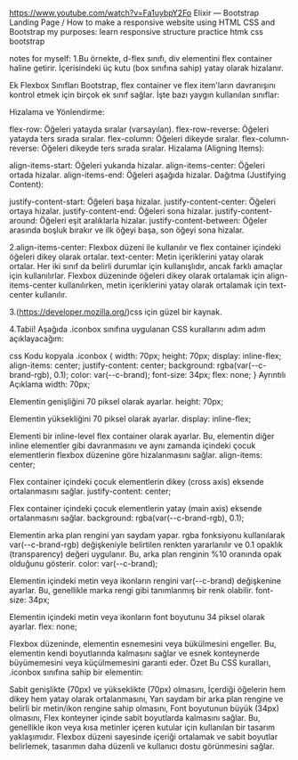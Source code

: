 https://www.youtube.com/watch?v=Fa1uybpY2Fo
Elixir — Bootstrap Landing Page / How to make a responsive website using HTML CSS and Bootstrap
my purposes:
learn responsive structure
practice htmk css bootstrap 

notes for myself:
1.Bu örnekte, d-flex sınıfı, div elementini flex container haline getirir. İçerisindeki üç kutu (box sınıfına sahip) yatay olarak hizalanır.

Ek Flexbox Sınıfları
Bootstrap, flex container ve flex item'ların davranışını kontrol etmek için birçok ek sınıf sağlar. İşte bazı yaygın kullanılan sınıflar:

Hizalama ve Yönlendirme:

flex-row: Öğeleri yatayda sıralar (varsayılan).
flex-row-reverse: Öğeleri yatayda ters sırada sıralar.
flex-column: Öğeleri dikeyde sıralar.
flex-column-reverse: Öğeleri dikeyde ters sırada sıralar.
Hizalama (Aligning Items):

align-items-start: Öğeleri yukarıda hizalar.
align-items-center: Öğeleri ortada hizalar.
align-items-end: Öğeleri aşağıda hizalar.
Dağıtma (Justifying Content):

justify-content-start: Öğeleri başa hizalar.
justify-content-center: Öğeleri ortaya hizalar.
justify-content-end: Öğeleri sona hizalar.
justify-content-around: Öğeleri eşit aralıklarla hizalar.
justify-content-between: Öğeler arasında boşluk bırakır ve ilk öğeyi başa, son öğeyi sona hizalar.

2.align-items-center: Flexbox düzeni ile kullanılır ve flex container içindeki öğeleri dikey olarak ortalar.
text-center: Metin içeriklerini yatay olarak ortalar.
Her iki sınıf da belirli durumlar için kullanışlıdır, ancak farklı amaçlar için kullanılırlar. Flexbox düzeninde öğeleri dikey olarak ortalamak için align-items-center kullanılırken, metin içeriklerini yatay olarak ortalamak için text-center kullanılır.

3.(https://developer.mozilla.org/)css için güzel bir kaynak.

4.Tabii! Aşağıda .iconbox sınıfına uygulanan CSS kurallarını adım adım açıklayacağım:
<!-- bu yapı iconlar için yapılır mesela flex:none; iconun boyutunun değişmemesini sağlar -->
<!-- icon boyutu font size la değişiyor burada iconu remixicondan aldık git kodlarından yada siteye koduğum için tarayıcıdan inceyerek kaynak kodlarına bakarsan icon aslında font boyut ve rengini color ve font size ile değiştiriyoruz. -->

css
Kodu kopyala
.iconbox {
    width: 70px;
    height: 70px;
    display: inline-flex;
    align-items: center;
    justify-content: center;
    background: rgba(var(--c-brand-rgb), 0.1);
    color: var(--c-brand);
    font-size: 34px;
    flex: none;
}
Ayrıntılı Açıklama
width: 70px;

Elementin genişliğini 70 piksel olarak ayarlar.
height: 70px;

Elementin yüksekliğini 70 piksel olarak ayarlar.
display: inline-flex;

Elementi bir inline-level flex container olarak ayarlar. Bu, elementin diğer inline elementler gibi davranmasını ve aynı zamanda içindeki çocuk elementlerin flexbox düzenine göre hizalanmasını sağlar.
align-items: center;

Flex container içindeki çocuk elementlerin dikey (cross axis) eksende ortalanmasını sağlar.
justify-content: center;

Flex container içindeki çocuk elementlerin yatay (main axis) eksende ortalanmasını sağlar.
background: rgba(var(--c-brand-rgb), 0.1);

Elementin arka plan rengini yarı saydam yapar. rgba fonksiyonu kullanılarak var(--c-brand-rgb) değişkeniyle belirtilen renkten yararlanılır ve 0.1 opaklık (transparency) değeri uygulanır. Bu, arka plan renginin %10 oranında opak olduğunu gösterir.
color: var(--c-brand);

Elementin içindeki metin veya ikonların rengini var(--c-brand) değişkenine ayarlar. Bu, genellikle marka rengi gibi tanımlanmış bir renk olabilir.
font-size: 34px;

Elementin içindeki metin veya ikonların font boyutunu 34 piksel olarak ayarlar.
flex: none;

Flexbox düzeninde, elementin esnemesini veya bükülmesini engeller. Bu, elementin kendi boyutlarında kalmasını sağlar ve esnek konteynerde büyümemesini veya küçülmemesini garanti eder.
Özet
Bu CSS kuralları, .iconbox sınıfına sahip bir elementin:

Sabit genişlikte (70px) ve yükseklikte (70px) olmasını,
İçerdiği öğelerin hem dikey hem yatay olarak ortalanmasını,
Yarı saydam bir arka plan rengine ve belirli bir metin/ikon rengine sahip olmasını,
Font boyutunun büyük (34px) olmasını,
Flex konteyner içinde sabit boyutlarda kalmasını sağlar.
Bu, genellikle ikon veya kısa metinler içeren kutular için kullanılan bir tasarım yaklaşımıdır. Flexbox düzeni sayesinde içeriği ortalamak ve sabit boyutlar belirlemek, tasarımın daha düzenli ve kullanıcı dostu görünmesini sağlar.





